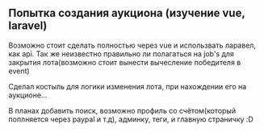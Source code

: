 ## Попытка создания аукциона (изучение vue, laravel)

Возможно стоит сделать полностью через vue и использвать ларавел, как api. Так же неизвестно правильно ли полагаться на job's для закрытия лота(возможно стоит вынести вычесление победителя в event)

Сделал костыль для логики изменения лота, при нахождении его на аукционе...

В планах добавить поиск, возможно профиль со счётом(который поплняется через paypal и т.д), админку, теги, и главную страничку :D
